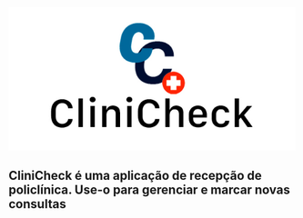 ![Imagem](clinicheck.jpg)
## CliniCheck é uma aplicação de recepção de policlínica. Use-o para gerenciar e marcar novas consultas